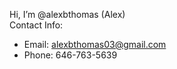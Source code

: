 Hi, I’m @alexbthomas (Alex)                                                                                                                                                                                                                                                                                                       
Contact Info: 
 - Email: alexbthomas03@gmail.com
 - Phone: 646-763-5639
